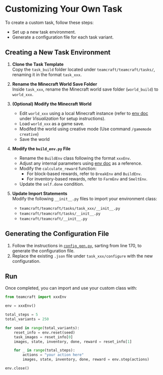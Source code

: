 # Customizing Your Own Task

To create a custom task, follow these steps:

- Set up a new task environment.
- Generate a configuration file for each task variant.

## Creating a New Task Environment

1. **Clone the Task Template**  
   Copy the `task_build` folder located under `teamcraft/teamcraft/tasks/`, renaming it in the format `task_xxx`.

2. **Rename the Minecraft World Save Folder**  
   Inside `task_xxx`, rename the Minecraft world save folder (`world_build`) to `world_xxx`.

3. **(Optional) Modify the Minecraft World**  
   - Edit `world_xxx` using a local Minecraft instance (refer to [env doc](./env_doc.md) under *Visualization* for setup instructions).  
   - Load `world_xxx` as a game save.
   - Modifed the world using creative mode (Use command `/gamemode creative`)
   - Save the world

4. **Modify the `build_env.py` File**  
   - Rename the `BuildEnv` class following the format `xxxEnv`.
   - Adjust any internal parameters using [env doc](./env_doc.md) as a reference.
   - Modify the `calculate_reward` function:  
     - For block-based rewards, refer to `BreakEnv` and `BuildEnv`.
     - For inventory-based rewards, refer to `FarmEnv` and `SmeltEnv`.
   - Update the `self.done` condition.

5. **Update Import Statements**  
   Modify the following `__init__.py` files to import your environment class:
   - `teamcraft/teamcraft/tasks/task_xxx/__init__.py`
   - `teamcraft/teamcraft/tasks/__init__.py`
   - `teamcraft/teamcraft/__init__.py`



## Generating the Configuration File

1. Follow the instructions in [`config_gen.py`](../config_gen.py), sarting from line 170, to generate the configuration file.
2. Replace the existing `.json` file under `task_xxx/configure` with the new configuration.

## Run
Once completed, you can import and use your custom class with:

```python
from teamcraft import xxxEnv

env = xxxEnv() 

total_steps = 5
total_variants = 250

for seed in range(total_variants):
    reset_info = env.reset(seed)
    task_images = reset_info[0]
    images, state, inventory, done, reward = reset_info[1]

    for _ in range(total_steps):
        actions = "your action here"
        images, state, inventory, done, reward = env.step(actions)

env.close()
```